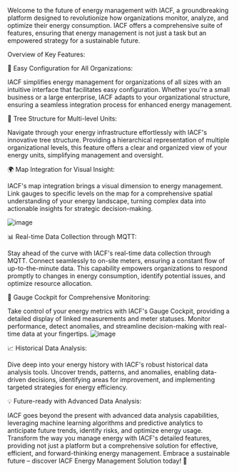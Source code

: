 Welcome to the future of energy management with IACF, a groundbreaking platform designed to revolutionize how organizations monitor, analyze, and optimize their energy consumption. IACF offers a comprehensive suite of features, ensuring that energy management is not just a task but an empowered strategy for a sustainable future.

Overview of Key Features:

🔧 Easy Configuration for All Organizations:

IACF simplifies energy management for organizations of all sizes with an intuitive interface that facilitates easy configuration. Whether you're a small business or a large enterprise, IACF adapts to your organizational structure, ensuring a seamless integration process for enhanced energy management.

🌳 Tree Structure for Multi-level Units:

Navigate through your energy infrastructure effortlessly with IACF's innovative tree structure. Providing a hierarchical representation of multiple organizational levels, this feature offers a clear and organized view of your energy units, simplifying management and oversight.

🌍 Map Integration for Visual Insight:

IACF's map integration brings a visual dimension to energy management. Link gauges to specific levels on the map for a comprehensive spatial understanding of your energy landscape, turning complex data into actionable insights for strategic decision-making.

![image](https://github.com/mdaxf/iac/assets/23530144/90cb23af-3637-4d4f-8f2b-149139018b64)

📊 Real-time Data Collection through MQTT:

Stay ahead of the curve with IACF's real-time data collection through MQTT. Connect seamlessly to on-site meters, ensuring a constant flow of up-to-the-minute data. This capability empowers organizations to respond promptly to changes in energy consumption, identify potential issues, and optimize resource allocation.

🚦 Gauge Cockpit for Comprehensive Monitoring:

Take control of your energy metrics with IACF's Gauge Cockpit, providing a detailed display of linked measurements and meter statuses. Monitor performance, detect anomalies, and streamline decision-making with real-time data at your fingertips.
![image](https://github.com/mdaxf/iac/assets/23530144/4ed02d34-7798-4803-af7d-4c364644e0b9)

📈 Historical Data Analysis:

Dive deep into your energy history with IACF's robust historical data analysis tools. Uncover trends, patterns, and anomalies, enabling data-driven decisions, identifying areas for improvement, and implementing targeted strategies for energy efficiency.

💡 Future-ready with Advanced Data Analysis:

IACF goes beyond the present with advanced data analysis capabilities, leveraging machine learning algorithms and predictive analytics to anticipate future trends, identify risks, and optimize energy usage.
Transform the way you manage energy with IACF's detailed features, providing not just a platform but a comprehensive solution for effective, efficient, and forward-thinking energy management. Embrace a sustainable future – discover IACF Energy Management Solution today! 🌟
